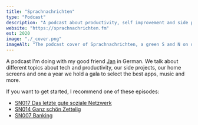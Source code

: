 ```yaml
---
title: "Sprachnachrichten"
type: "Podcast"
description: "A podcast about productivity, self improvement and side projects"
website: "https://sprachnachrichten.fm"
est: 2020
image: "./_cover.png"
imageAlt: "The podcast cover of Sprachnachrichten, a green S and N on dark background."
---
```


A podcast I'm doing with my good friend [Jan](https://jan.work) in German.
We talk about different topics about tech and productivity, our side projects, our home screens and one a year we hold a gala to select the best apps, music and more.

If you want to get started, I recommend one of these episodes:

* [SN017 Das letzte gute soziale Netzwerk](https://sprachnachrichten.fm/episoden/17)
* [SN014 Ganz schön Zettelig](https://sprachnachrichten.fm/episoden/14)
* [SN007 Banking](https://sprachnachrichten.fm/episoden/7)
